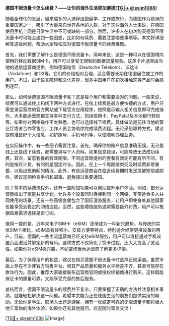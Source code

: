 **德国不限流量卡怎么续费？——让你的海外生活更加便捷[[TG💪+ @esim1088](https://t.me/s/esim1088)]**

随着全球化的发展，越来越多的人选择出国留学、工作或旅行，而德国作为欧洲的重要国家之一，吸引了大量来自世界各地的人群。对于这些海外人士来说，在德国使用手机上网是日常生活中不可或缺的一部分。然而，许多人在初次购买德国不限流量卡时可能会遇到一些困惑，比如如何续费、需要注意哪些事项等。本文将详细解答这些问题，帮助大家轻松应对德国不限流量卡的续费难题。

首先，我们需要了解什么是德国不限流量卡。简单来说，这是一种可以在德国境内使用的移动数据SIM卡，用户可以享受无限制的数据流量服务。这类卡片通常由当地的通信运营商提供，例如德国电信（Deutsche Telekom）、沃达丰（Vodafone）和O2等。它们的价格相对合理，适合需要长期在德国居住或工作的用户。不过，由于语言障碍和文化差异，很多中国用户在初次接触这类产品时会感到迷茫。

那么，如何续费德国不限流量卡呢？这是每个用户都需要面对的问题。一般来说，续费可以通过线上和线下两种方式进行。在线上续费是最方便快捷的方式，用户只需登录运营商的官方网站或下载官方应用程序，按照提示输入相关信息即可完成操作。大多数运营商都支持多种支付方式，包括信用卡、PayPal以及本地银行转账等。如果你对网络操作不太熟悉，也可以选择线下续费。具体做法是前往当地的营业厅或者合作零售店，工作人员会协助你完成续费流程。无论采用哪种方式，建议提前准备好个人信息，如护照号、手机号码等，以便顺利办理业务。

在实际操作中，有一些细节需要注意。首先，确保你的账户信息准确无误。无论是线上还是线下续费，都需要填写个人资料。如果信息错误，可能导致无法成功续费。其次，留意套餐的有效期限。不同运营商提供的套餐有效期可能有所不同，有的是按月计费，有的则是固定时长。因此，在上一个周期结束前及时续费非常重要，以免出现断网的情况。此外，有些运营商会在临近续费期时发送提醒短信或邮件，建议定期检查手机和邮箱，避免错过重要通知。

除了基本的续费流程外，还有一些附加功能可以帮助提升用户体验。例如，部分运营商推出了家庭共享计划，允许多个设备同时连接到同一个网络，非常适合多人共同使用的场景。还有一些高级套餐包含了国际漫游服务，让用户即使身处其他国家也能享受到稳定的网络连接。当然，这些增值服务通常需要额外付费，用户可以根据自身需求选择是否订阅。

值得一提的是，近年来电子SIM卡（eSIM）逐渐成为一种新兴趋势。与传统的实体SIM卡相比，eSIM具有体积小、安装方便等特点，特别适合经常更换设备的用户。目前，德国的一些主流运营商已经支持eSIM服务，用户可以直接通过手机设置页面激活并绑定新的号码。这种方式不仅简化了换卡过程，还大大提高了灵活性。如果你对eSIM感兴趣，不妨咨询当地运营商了解更多详情。

最后，为了保障用户的权益，建议在购买德国不限流量卡时选择正规渠道。虽然市面上存在不少非官方销售平台，但其产品质量和服务水平参差不齐，甚至可能存在欺诈行为。因此，推荐大家直接联系运营商官网或授权经销商进行购买。这样既能保证卡的质量可靠，又能享受完善的售后服务。

总结而言，德国不限流量卡的续费并不复杂，只要掌握了正确的方法并注意相关事项，就能轻松解决这一问题。希望本文能为正在德国生活的朋友们提供实用的帮助。无论你是学生、职场人士还是游客，拥有一张稳定可靠的无限流量卡都将极大地丰富你的海外体验。如果你还有其他疑问，欢迎随时留言交流！

[[TG💪+ @esim1088](https://t.me/s/esim1088) ![Image](https://i.postimg.cc/4NQfJmqS/Snipaste-2025-05-13-00-14-12.png)]